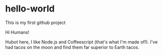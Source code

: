 # hello-world
This is my first github project

Hi Humans!

Hubot here, I like Node.js and Coffeescript (that's what I'm made of!).
I've had tacos on the moon and find them far superior to Earth tacos.
